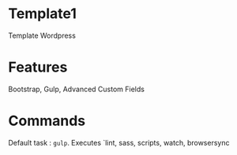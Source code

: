 # Template1
Template Wordpress

# Features
Bootstrap, Gulp, Advanced Custom Fields

# Commands
Default task : `gulp`. Executes `lint, sass, scripts, watch, browsersync
